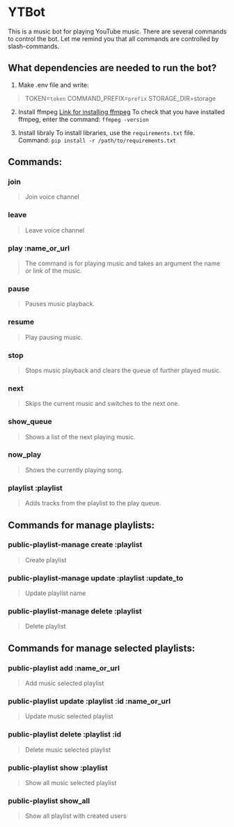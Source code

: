 # YTBot
This is a music bot for playing YouTube music. There are several commands to control the bot.
Let me remind you that all commands are controlled by slash-commands.

## What dependencies are needed to run the bot?
1. Make .env file and write:
> TOKEN=`token`
> COMMAND_PREFIX=`prefix`
> STORAGE_DIR=storage

2. Install ffmpeg
[Link for installing ffmpeg](https://www.ffmpeg.org/)
To check that you have installed ffmpeg, enter the command: `ffmpeg -version`

3. Install libraly
To install libraries, use the `requirements.txt` file. Command: `pip install -r /path/to/requirements.txt`

## Commands:
### join
> Join voice channel
### leave
> Leave voice channel
### play :name_or_url
> The command is for playing music and takes an argument the name or link of the music.
### pause
> Pauses music playback.
### resume
> Play pausing music.
### stop
> Stops music playback and clears the queue of further played music.
### next
> Skips the current music and switches to the next one.
### show_queue
> Shows a list of the next playing music.
### now_play
> Shows the currently playing song.
### playlist :playlist
> Adds tracks from the playlist to the play queue.


## Commands for manage playlists:
### public-playlist-manage create :playlist
> Create playlist
### public-playlist-manage update :playlist :update_to
> Update playlist name
### public-playlist-manage delete :playlist
> Delete playlist

## Commands for manage selected playlists:
### public-playlist add :name_or_url
> Add music selected playlist
### public-playlist update :playlist :id :name_or_url
> Update music selected playlist
### public-playlist delete :playlist :id
> Delete music selected playlist
### public-playlist show :playlist
> Show all music selected playlist
### public-playlist show_all
> Show all playlist with created users